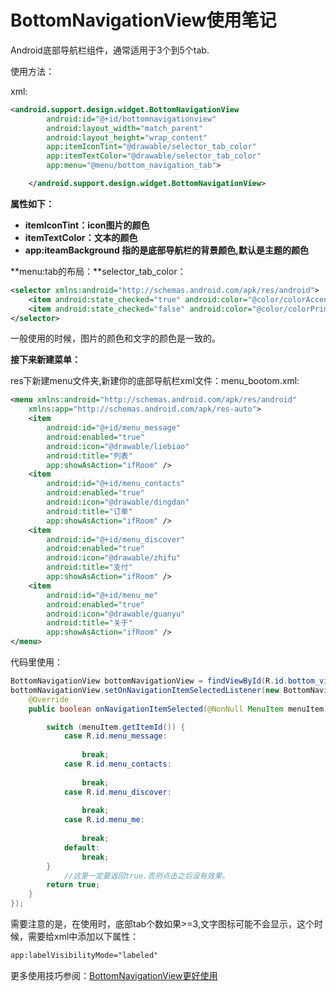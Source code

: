 # BottomNavigationView使用笔记

Android底部导航栏组件，通常适用于3个到5个tab.

使用方法：

xml:

```xml
<android.support.design.widget.BottomNavigationView
        android:id="@+id/bottomnavigationview"
        android:layout_width="match_parent"
        android:layout_height="wrap_content"
        app:itemIconTint="@drawable/selector_tab_color"
        app:itemTextColor="@drawable/selector_tab_color"
        app:menu="@menu/bottom_navigation_tab">

    </android.support.design.widget.BottomNavigationView>
```

**属性如下：**

- **itemIconTint：icon图片的颜色**
- **itemTextColor：文本的颜色**
- **app:iteamBackground 指的是底部导航栏的背景颜色,默认是主题的颜色**

**menu:tab的布局：**selector_tab_color：

```xml
<selector xmlns:android="http://schemas.android.com/apk/res/android">
    <item android:state_checked="true" android:color="@color/colorAccent"/>
    <item android:state_checked="false" android:color="@color/colorPrimary"/>
</selector>
```

一般使用的时候，图片的颜色和文字的颜色是一致的。



**接下来新建菜单：**

res下新建menu文件夹,新建你的底部导航栏xml文件：menu_bootom.xml:

```xml
<menu xmlns:android="http://schemas.android.com/apk/res/android"
    xmlns:app="http://schemas.android.com/apk/res-auto">
    <item
        android:id="@+id/menu_message"
        android:enabled="true"
        android:icon="@drawable/liebiao"
        android:title="列表"
        app:showAsAction="ifRoom" />
    <item
        android:id="@+id/menu_contacts"
        android:enabled="true"
        android:icon="@drawable/dingdan"
        android:title="订单"
        app:showAsAction="ifRoom" />
    <item
        android:id="@+id/menu_discover"
        android:enabled="true"
        android:icon="@drawable/zhifu"
        android:title="支付"
        app:showAsAction="ifRoom" />
    <item
        android:id="@+id/menu_me"
        android:enabled="true"
        android:icon="@drawable/guanyu"
        android:title="关于"
        app:showAsAction="ifRoom" />
</menu>
```

代码里使用：

```java
BottomNavigationView bottomNavigationView = findViewById(R.id.bottom_view);
bottomNavigationView.setOnNavigationItemSelectedListener(new BottomNavigationView.OnNavigationItemSelectedListener() {
    @Override
    public boolean onNavigationItemSelected(@NonNull MenuItem menuItem) {

        switch (menuItem.getItemId()) {
            case R.id.menu_message:
               
                break;
            case R.id.menu_contacts:
                
                break;
            case R.id.menu_discover:
               
                break;
            case R.id.menu_me:
               
                break;
            default:
                break;
        }
			//这里一定要返回true.否则点击之后没有效果。
        return true;
    }
});
```



需要注意的是，在使用时，底部tab个数如果>=3,文字图标可能不会显示，这个时候，需要给xml中添加以下属性：

```xml
app:labelVisibilityMode="labeled"
```

更多使用技巧参阅：[BottomNavigationView更好使用](http://androidcookie.com/bottomnavigationview%E5%A7%8B%E7%BB%88%E6%98%BE%E7%A4%BA%E5%9B%BE%E6%A0%87%E5%92%8C%E6%96%87%E6%9C%AC%E6%A0%87%E7%AD%BE.html)



